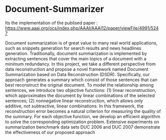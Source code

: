# Document-Summarizer

Its the implementation of the publised paper : https://www.aaai.org/ocs/index.php/AAAI/AAAI12/paper/viewFile/4991/5247

Document summarization is of great value to many real world applications, such as snippets generation for search results and news headlines generation. Traditionally, document summarization is implemented by extracting sentences that cover the main topics of a document with a minimum redundancy. In this project, we take a different perspective from data reconstruction and propose a novel framework named Document Summarization based on Data Reconstruction (DSDR). Specifically, our approach generates a summary which consist of those sentences that can best reconstruct the original document. To model the relationship among sentences, we introduce two objective functions: 
(1) linear reconstruction, which approximates the document by linear combinations of the selected sentences; 
(2) nonnegative linear reconstruction, which allows only additive, not subtractive, linear combinations. In this framework, the reconstruction error becomes a natural criterion for measuring the quality of the summary. For each objective function, we develop an efficient algorithm to solve the corresponding optimization problem. 
Extensive experiments on summarization benchmark data sets DUC 2006 and DUC 2007 demonstrate the effectiveness of our proposed approach
